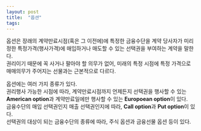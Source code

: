 ```yaml
---
layout: post
title:  "옵션"
tags:  
---
```


<p>
  옵션은 장래의 계약만료시점(혹은 그 이전에)에 특정한 금융수단을 계약 당사자가 미리 정한 특정가격(행사가격)에 매입하거나 매도할 수 있는 선택권을 부여하는 계약을 말한다.<br>
  권리이기 때문에 꼭 사거나 팔아야 할 의무가 없어, 미래의 특정 시점에 특정 가격으로 매매의무가 주어지는 선물과는 근본적으로 다르다.
</p>
<p>
  옵션에는 여러 가지 종류가 있다.<br>
  권리행사 가능한 시점에 따라, 계약만료시점까지 언제든지 선택권을 행사할 수 있는 <strong>American option</strong>과 계약만료일에만 행사할 수 있는 <strong>Europoean option</strong>이 있다.<br>
  금융수단의 매입 선택권인지 매출 선택권인지에 따라, <strong>Call option</strong>과 <strong>Put option</strong>이 있다.<br>
  선택권의 대상이 되는 금융수단의 종류에 따라, 주식 옵션과 금융선물 옵션 등이 있다.
</p>
